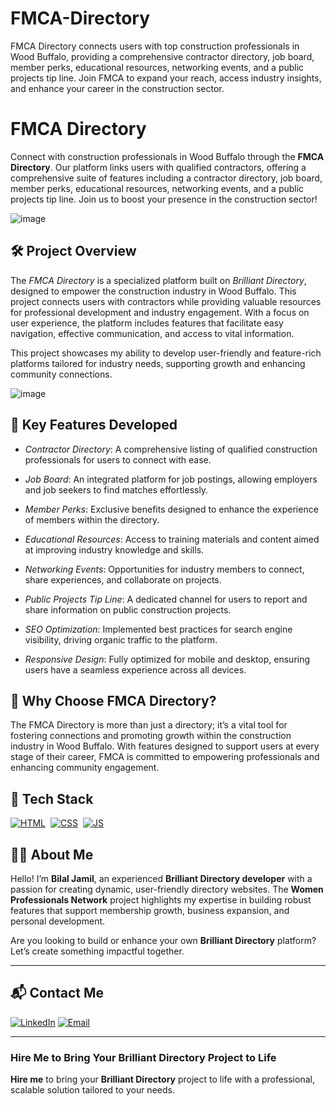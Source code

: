 # FMCA-Directory
FMCA Directory connects users with top construction professionals in Wood Buffalo, providing a comprehensive contractor directory, job board, member perks, educational resources, networking events, and a public projects tip line. Join FMCA to expand your reach, access industry insights, and enhance your career in the construction sector.
# FMCA Directory
Connect with construction professionals in Wood Buffalo through the **FMCA Directory**. Our platform links users with qualified contractors, offering a comprehensive suite of features including a contractor directory, job board, member perks, educational resources, networking events, and a public projects tip line. Join us to boost your presence in the construction sector!

![image](https://github.com/user-attachments/assets/2eb43256-04fc-4ac1-a245-84176f24b162)

## 🛠 Project Overview

The *FMCA Directory* is a specialized platform built on *Brilliant Directory*, designed to empower the construction industry in Wood Buffalo. This project connects users with contractors while providing valuable resources for professional development and industry engagement. With a focus on user experience, the platform includes features that facilitate easy navigation, effective communication, and access to vital information.

This project showcases my ability to develop user-friendly and feature-rich platforms tailored for industry needs, supporting growth and enhancing community connections.

![image](https://github.com/user-attachments/assets/db59627c-0cba-4b42-9ae2-e73b27213aa2)

## 🚀 Key Features Developed

- *Contractor Directory*: A comprehensive listing of qualified construction professionals for users to connect with ease.

- *Job Board*: An integrated platform for job postings, allowing employers and job seekers to find matches effortlessly.

- *Member Perks*: Exclusive benefits designed to enhance the experience of members within the directory.

- *Educational Resources*: Access to training materials and content aimed at improving industry knowledge and skills.

- *Networking Events*: Opportunities for industry members to connect, share experiences, and collaborate on projects.

- *Public Projects Tip Line*: A dedicated channel for users to report and share information on public construction projects.

- *SEO Optimization*: Implemented best practices for search engine visibility, driving organic traffic to the platform.

- *Responsive Design*: Fully optimized for mobile and desktop, ensuring users have a seamless experience across all devices.

## 🌟 Why Choose FMCA Directory?

The FMCA Directory is more than just a directory; it’s a vital tool for fostering connections and promoting growth within the construction industry in Wood Buffalo. With features designed to support users at every stage of their career, FMCA is committed to empowering professionals and enhancing community engagement.

## 📌 Tech Stack
[![HTML](https://img.shields.io/badge/html5%20-%23E34F26.svg?&style=for-the-badge&logo=html5&logoColor=white)](https://github.com/yourusername/Baby-Support-Services/search?l=html)&nbsp;
[![CSS](https://img.shields.io/badge/css3%20-%231572B6.svg?&style=for-the-badge&logo=css3&logoColor=white)](https://github.com/yourusername/Baby-Support-Services/search?l=css)&nbsp;
[![JS](https://img.shields.io/badge/javascript%20-%23323330.svg?&style=for-the-badge&logo=javascript&logoColor=%23F7DF1E)](https://github.com/yourusername/Baby-Support-Services/search?l=javascript)


## 👨‍💻 About Me

Hello! I’m **Bilal Jamil**, an experienced **Brilliant Directory developer** with a passion for creating dynamic, user-friendly directory websites. The **Women Professionals Network** project highlights my expertise in building robust features that support membership growth, business expansion, and personal development.

Are you looking to build or enhance your own **Brilliant Directory** platform? Let’s create something impactful together.

---

## 📬 Contact Me

[![LinkedIn](https://img.shields.io/badge/LinkedIn-Connect-blue?style=for-the-badge&logo=linkedin)](https://www.linkedin.com/in/sajid-jameel-721256178/)
[![Email](https://img.shields.io/badge/Email-Contact%20Me-orange?style=for-the-badge&logo=gmail)](mailto:sajidjamil.met@gmail.com)

---



### **Hire Me to Bring Your Brilliant Directory Project to Life**

**Hire me** to bring your **Brilliant Directory** project to life with a professional, scalable solution tailored to your needs.
